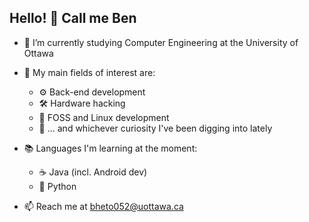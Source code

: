 ## Hello! 👋 Call me Ben
- 🏫 I’m currently studying Computer Engineering at the University of Ottawa
- 🔎 My main fields of interest are:
  
  - ⚙️ Back-end development
  - 🛠️ Hardware hacking
  - 🐧 FOSS and Linux development
  - 🔬 ... and whichever curiosity I've been digging into lately
  
- 📚 Languages I'm learning at the moment:
  - ☕ Java (incl. Android dev)
  - 🐍 Python

- 📫 Reach me at bheto052@uottawa.ca
